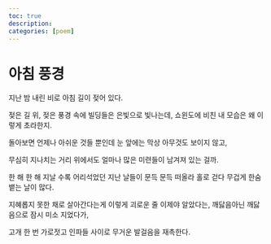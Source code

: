 ```yaml
---
toc: true
description:
categories: [poem]
---
```

# 아침 풍경

지난 밤 내린 비로 아침 길이 젖어 있다.

젖은 길 위, 젖은 풍경 속에 빌딩들은 은빛으로 빛나는데,
쇼윈도에 비친 내 모습은 왜 이렇게 초라한지.

돌아보면 언제나 아쉬운 것들 뿐인데
눈 앞에는 막상 아무것도 보이지 않고,

무심히 지나치는 거리 위에서도
얼마나 많은 미련들이 남겨져 있는 걸까.

한 해 한 해 지날 수록
어리석었던 지난 날들이 문득 문득 떠올라
홀로 걷다 무겁게 한숨 뱉는 날이 많다.

지혜롭지 못한 채로 살아간다는게
이렇게 괴로운 줄 이제야 알았다는,
깨닳음아닌 깨닳음으로 잠시 미소 지었다가,

고개 한 번 가로젓고 인파들 사이로
무거운 발걸음을 재촉한다.
